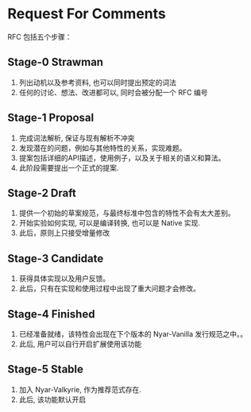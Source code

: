 Request For Comments
====================

RFC 包括五个步骤：

## Stage-0 Strawman
1. 列出动机以及参考资料, 也可以同时提出预定的词法
2. 任何的讨论、想法、改进都可以, 同时会被分配一个 RFC 编号

## Stage-1 Proposal
1. 完成词法解析, 保证与现有解析不冲突
2. 发现潜在的问题，例如与其他特性的关系，实现难题。
3. 提案包括详细的API描述，使用例子，以及关于相关的语义和算法。
4. 此阶段需要提出一个正式的提案.

## Stage-2 Draft
1. 提供一个初始的草案规范，与最终标准中包含的特性不会有太大差别。
2. 开始实验如何实现, 可以是编译转换, 也可以是 Native 实现.
3. 此后，原则上只接受增量修改

## Stage-3 Candidate
1. 获得具体实现以及用户反馈。
2. 此后，只有在实现和使用过程中出现了重大问题才会修改。

## Stage-4 Finished
1. 已经准备就绪，该特性会出现在下个版本的 Nyar-Vanilla 发行规范之中。。
2. 此后, 用户可以自行开启扩展使用该功能

## Stage-5 Stable
1. 加入 Nyar-Valkyrie, 作为推荐范式存在.
2. 此后, 该功能默认开启

